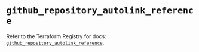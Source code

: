 # `github_repository_autolink_reference`

Refer to the Terraform Registry for docs: [`github_repository_autolink_reference`](https://registry.terraform.io/providers/integrations/github/5.43.0/docs/resources/repository_autolink_reference).
